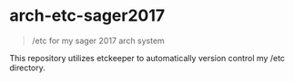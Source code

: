 # arch-etc-sager2017

> /etc for my sager 2017 arch system

This repository utilizes etckeeper to automatically version control my /etc directory.
